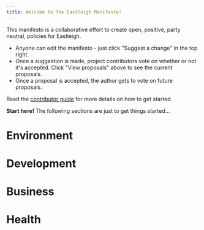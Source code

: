 ```yaml
---
title: Welcome to The Eastleigh Manifesto!
---
```


This manifesto is a collaborative effort to create open, positive, party neutral, policies for Eastleigh.

* Anyone can edit the manifesto - just click "Suggest a change" in the top right.
* Once a suggestion is made, project contributors vote on whether or not it's accepted. Click "View proposals" above to see the current proposals.
* Once a proposal is accepted, the author gets to vote on future proposals.

Read the [contributor guide](contributing.html) for more details on how to get started.

**Start here!** The following sections are just to get things started...

# Environment

# Development

# Business

# Health
